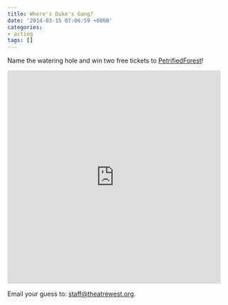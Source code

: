 ```yaml
---
title: Where's Duke's Gang?
date: '2014-03-15 07:06:59 +0000'
categories:
- acting
tags: []
---
```


Name the watering hole and win two free tickets to [PetrifiedForest](http://theatrewest.org/onstage/petrifiedforest/)!

<iframe class="vine-embed" src="https://vine.co/v/MbtwiJAtM5i/embed/simple" width="480" height="480" frameborder="0"></iframe>

Email your guess to: staff@theatrewest.org.
